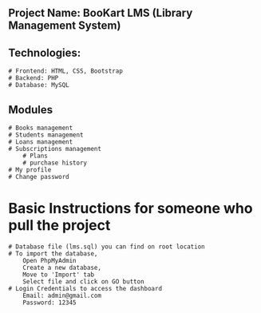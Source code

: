 ## Project Name: BooKart LMS (Library Management System)

## Technologies:

    # Frontend: HTML, CSS, Bootstrap
    # Backend: PHP
    # Database: MySQL

## Modules

    # Books management
    # Students management
    # Loans management
    # Subscriptions management
        # Plans
        # purchase history
    # My profile
    # Change password

# Basic Instructions for someone who pull the project

    # Database file (lms.sql) you can find on root location
    # To import the database,
        Open PhpMyAdmin
        Create a new database,
        Move to 'Import' tab
        Select file and click on GO button
    # Login Credentials to access the dashboard
        Email: admin@gmail.com
        Password: 12345
